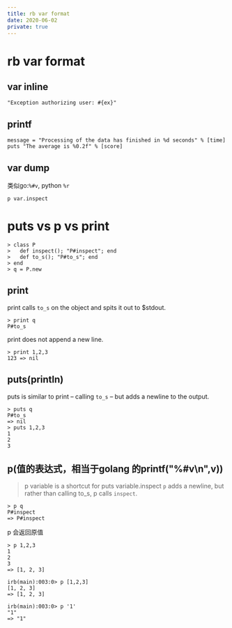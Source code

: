 ```yaml
---
title: rb var format
date: 2020-06-02
private: true
---
```

# rb var format
## var inline
    "Exception authorizing user: #{ex}"

## printf

    message = "Processing of the data has finished in %d seconds" % [time]
    puts "The average is %0.2f" % [score]

## var dump
类似go:`%#v`, python `%r`

    p var.inspect

# puts vs p vs print

    > class P
    >   def inspect(); "P#inspect"; end
    >   def to_s(); "P#to_s"; end
    > end
    > q = P.new

## print
print calls `to_s` on the object and spits it out to $stdout.

    > print q
    P#to_s

print does not append a new line.

    > print 1,2,3
    123 => nil

## puts(println)
puts is similar to print – calling `to_s` – but adds a newline to the output.

    > puts q
    P#to_s
    => nil
    > puts 1,2,3
    1
    2
    3

## p(值的表达式，相当于golang 的printf("%#v\n",v))
> p variable is a shortcut for puts variable.inspect
`p` adds a newline, but rather than calling to_s, p calls `inspect`.

    > p q
    P#inspect
    => P#inspect

p 会返回原值

    > p 1,2,3
    1
    2
    3
    => [1, 2, 3]

    irb(main):003:0> p [1,2,3]
    [1, 2, 3]
    => [1, 2, 3]

    irb(main):003:0> p '1'
    "1"
    => "1"
